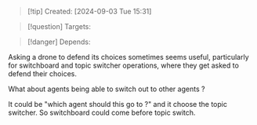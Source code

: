 
>[!tip] Created: [2024-09-03 Tue 15:31]

>[!question] Targets: 

>[!danger] Depends: 

Asking a drone to defend its choices sometimes seems useful, particularly for switchboard and topic switcher operations, where they get asked to defend their choices.

What about agents being able to switch out to other agents ?

It could be "which agent should this go to ?" and it choose the topic switcher.
So switchboard could come before topic switch.